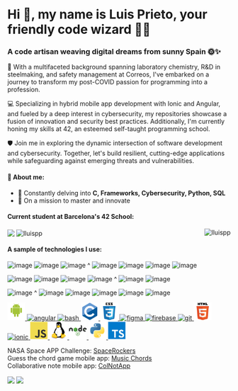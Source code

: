 
<h1 align="left">Hi 👋, my name is Luis Prieto, your friendly code wizard 🧙‍♂️</h1>
<h3 align="left">A code artisan weaving digital dreams from sunny Spain 🌞✨</h3>

  🔬 With a multifaceted background spanning laboratory chemistry, R&D in steelmaking, and safety management at Correos, I've embarked on a journey to transform my post-COVID passion for programming into a profession.

  💻 Specializing in hybrid mobile app development with Ionic and Angular, and fueled by a deep interest in cybersecurity, my repositories showcase a fusion of innovation and security best practices. Additionally, I'm currently honing my skills at 42,   an esteemed self-taught programming school.

  🛡️ Join me in exploring the dynamic intersection of software development and cybersecurity. Together, let's build resilient, cutting-edge applications while safeguarding against emerging threats and vulnerabilities.

<h4 align="left">🧠 About me:</h4><p align="left">
  
  - 🌱 Constantly delving into **C, Frameworks, Cybersecurity, Python, SQL**
  - 🚀 On a mission to master and innovate

<p><h4 align="left">Current student at Barcelona's 42 School:</h4></p>
  <p>
    <img align="center" width="230" src="https://github.com/LLuisPP/LLuisPP/assets/116104082/27c2898d-c818-4080-8a11-a0a708b9ffa6">
    <img align="center" width="200" src="https://github-readme-stats.vercel.app/api/top-langs?username=lluispp&show_icons=true&locale=en&layout=compact" alt="lluispp" />
    <img  align="right" src="https://komarev.com/ghpvc/?username=lluispp&label=Profile%20views&color=0eb437&style=flat" alt="lluispp" />
  </p>
<h4 align="left">A sample of technologies I use:</h4>

![image](https://img.shields.io/badge/mac%20os-000000?style=for-the-badge&logo=apple&logoColor=white)
![image](https://img.shields.io/badge/Windows-0078D6?style=for-the-badge&logo=windows&logoColor=white)
![image](https://img.shields.io/badge/Linux-FCC624?style=for-the-badge&logo=linux&logoColor=black) ^
![image](https://img.shields.io/badge/Debian-A81D33?style=for-the-badge&logo=debian&logoColor=white)
![image](https://img.shields.io/badge/Kali_Linux-557C94?style=for-the-badge&logo=kali-linux&logoColor=white)
![image](https://img.shields.io/badge/Red%20Hat-EE0000?style=for-the-badge&logo=redhat&logoColor=white)
![image](https://img.shields.io/badge/Ubuntu-E95420?style=for-the-badge&logo=ubuntu&logoColor=white)

![image](https://img.shields.io/badge/C-00599C?style=for-the-badge&logo=c&logoColor=white) 
![image](https://img.shields.io/badge/JavaScript-323330?style=for-the-badge&logo=javascript&logoColor=F7DF1E)
![image](https://img.shields.io/badge/TypeScript-007ACC?style=for-the-badge&logo=typescript&logoColor=white)
![image](https://img.shields.io/badge/AngularJS-E23237?style=for-the-badge&logo=angularjs&logoColor=white) ^ 
![image](https://img.shields.io/badge/HTML5-E34F26?style=for-the-badge&logo=html5&logoColor=white)
![image](https://img.shields.io/badge/CSS3-1572B6?style=for-the-badge&logo=css3&logoColor=white)

![image](https://img.shields.io/badge/Android-3DDC84?style=for-the-badge&logo=android&logoColor=white) ^
![image](https://img.shields.io/badge/Ionic-3880FF?style=for-the-badge&logo=ionic&logoColor=white)
![image](https://img.shields.io/badge/Capacitor-119EFF?style=for-the-badge&logo=Capacitor&logoColor=white)
![image](https://img.shields.io/badge/firebase-ffca28?style=for-the-badge&logo=firebase&logoColor=black)
![image](https://img.shields.io/badge/Node%20js-339933?style=for-the-badge&logo=nodedotjs&logoColor=white)
![image](https://img.shields.io/badge/npm-CB3837?style=for-the-badge&logo=npm&logoColor=white)

<p align="left">
  <a href="https://developer.android.com" target="_blank" rel="noreferrer"> <img src="https://raw.githubusercontent.com/devicons/devicon/master/icons/android/android-original-wordmark.svg" alt="android" width="40" height="40"/> </a>
  <a href="https://angular.io" target="_blank" rel="noreferrer"> <img src="https://angular.io/assets/images/logos/angular/angular.svg" alt="angular" width="40" height="40"/> </a> 
  <a href="https://www.gnu.org/software/bash/" target="_blank" rel="noreferrer"> <img src="https://www.vectorlogo.zone/logos/gnu_bash/gnu_bash-icon.svg" alt="bash" width="40" height="40"/> </a>
  <a href="https://www.cprogramming.com/" target="_blank" rel="noreferrer"> <img src="https://raw.githubusercontent.com/devicons/devicon/master/icons/c/c-original.svg" alt="c" width="40" height="40"/> </a>
  <a href="https://www.w3schools.com/css/" target="_blank" rel="noreferrer"> <img src="https://raw.githubusercontent.com/devicons/devicon/master/icons/css3/css3-original-wordmark.svg" alt="css3" width="40" height="40"/> </a>
  <a href="https://www.figma.com/" target="_blank" rel="noreferrer"> <img src="https://www.vectorlogo.zone/logos/figma/figma-icon.svg" alt="figma" width="40" height="40"/> </a>
  <a href="https://firebase.google.com/" target="_blank" rel="noreferrer"> <img src="https://www.vectorlogo.zone/logos/firebase/firebase-icon.svg" alt="firebase" width="40" height="40"/> </a>
  <a href="https://git-scm.com/" target="_blank" rel="noreferrer"> <img src="https://www.vectorlogo.zone/logos/git-scm/git-scm-icon.svg" alt="git" width="40" height="40"/> </a>
  <a href="https://www.w3.org/html/" target="_blank" rel="noreferrer"> <img src="https://raw.githubusercontent.com/devicons/devicon/master/icons/html5/html5-original-wordmark.svg" alt="html5" width="40" height="40"/> </a>
  <a href="https://ionicframework.com" target="_blank" rel="noreferrer"> <img src="https://upload.wikimedia.org/wikipedia/commons/d/d1/Ionic_Logo.svg" alt="ionic" width="40" height="40"/> </a>
  <a href="https://developer.mozilla.org/en-US/docs/Web/JavaScript" target="_blank" rel="noreferrer"> <img src="https://raw.githubusercontent.com/devicons/devicon/master/icons/javascript/javascript-original.svg" alt="javascript" width="40" height="40"/> </a>
  <a href="https://www.linux.org/" target="_blank" rel="noreferrer"> <img src="https://raw.githubusercontent.com/devicons/devicon/master/icons/linux/linux-original.svg" alt="linux" width="40" height="40"/> </a>
  <a href="https://nodejs.org" target="_blank" rel="noreferrer"> <img src="https://raw.githubusercontent.com/devicons/devicon/master/icons/nodejs/nodejs-original-wordmark.svg" alt="nodejs" width="40" height="40"/> </a>
  <a href="https://www.python.org" target="_blank" rel="noreferrer"> <img src="https://raw.githubusercontent.com/devicons/devicon/master/icons/python/python-original.svg" alt="python" width="40" height="40"/> </a>
  <a href="https://www.typescriptlang.org/" target="_blank" rel="noreferrer"> <img src="https://raw.githubusercontent.com/devicons/devicon/master/icons/typescript/typescript-original.svg" alt="typescript" width="40" height="40"/> </a>
</p>

NASA Space APP Challenge: [SpaceRockers](https://moonquakev2.onrender.com/)<br>
Guess the chord game mobile app: [Music Chords](https://musicaltoolstabs.web.app/)<br>
Collaborative note mobile app: [ColNotApp](https://colnotapp.web.app/)<br>

<img align="center" width="230" src="https://github.com/LLuisPP/LLuisPP/assets/116104082/625470a2-b6c0-42ae-a78f-e9f7817afe04">
<img align="center" width="230" src="https://github.com/LLuisPP/LLuisPP/assets/116104082/c9200cb8-152f-4e56-9a9b-985766514eb3">

